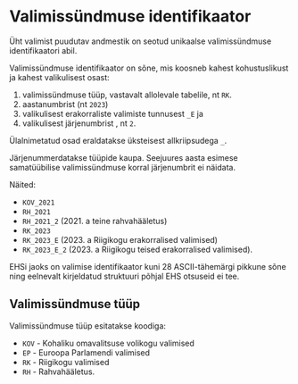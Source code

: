 # Valimissündmuse identifikaator

Üht valimist puudutav andmestik on seotud unikaalse valimissündmuse identifikaatori abil.

Valimissündmuse identifikaator on sõne, mis koosneb kahest kohustuslikust ja kahest valikulisest osast:
1. valimissündmuse tüüp, vastavalt allolevale tabelile, nt `RK`.
2. aastanumbrist (nt `2023`)
3. valikulisest erakorraliste valimiste tunnusest `_E` ja
4. valikulisest järjenumbrist <nr>, nt `2`.

Ülalnimetatud osad eraldatakse üksteisest allkriipsudega `_`.

Järjenummerdatakse tüüpide kaupa. Seejuures aasta esimese samatüübilise valimissündmuse korral järjenumbrit ei näidata.

Näited:
- `KOV_2021`
- `RH_2021`
- `RH_2021_2` (2021. a teine rahvahääletus)
- `RK_2023`
- `RK_2023_E` (2023. a Riigikogu erakorralised valimised)
- `RK_2023_E_2` (2023. a Riigikogu teised erakorralised valimised).

EHSi jaoks on valimise identifikaator kuni 28 ASCII-tähemärgi pikkune sõne ning eelnevalt kirjeldatud struktuuri põhjal EHS otsuseid ei tee.

## Valimissündmuse tüüp

Valimissündmuse tüüp esitatakse koodiga:

- `KOV` - Kohaliku omavalitsuse volikogu valimised
- `EP` - Euroopa Parlamendi valimised
- `RK` - Riigikogu valimised
- `RH` - Rahvahääletus.

